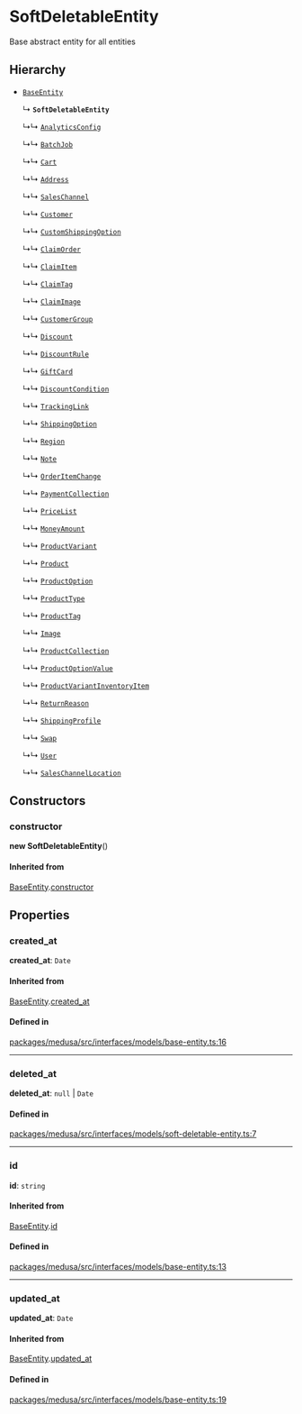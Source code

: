 # SoftDeletableEntity

Base abstract entity for all entities

## Hierarchy

- [`BaseEntity`](BaseEntity.md)

  ↳ **`SoftDeletableEntity`**

  ↳↳ [`AnalyticsConfig`](AnalyticsConfig.md)

  ↳↳ [`BatchJob`](BatchJob.md)

  ↳↳ [`Cart`](Cart.md)

  ↳↳ [`Address`](Address.md)

  ↳↳ [`SalesChannel`](SalesChannel.md)

  ↳↳ [`Customer`](Customer.md)

  ↳↳ [`CustomShippingOption`](CustomShippingOption.md)

  ↳↳ [`ClaimOrder`](ClaimOrder.md)

  ↳↳ [`ClaimItem`](ClaimItem.md)

  ↳↳ [`ClaimTag`](ClaimTag.md)

  ↳↳ [`ClaimImage`](ClaimImage.md)

  ↳↳ [`CustomerGroup`](CustomerGroup.md)

  ↳↳ [`Discount`](Discount.md)

  ↳↳ [`DiscountRule`](DiscountRule.md)

  ↳↳ [`GiftCard`](GiftCard.md)

  ↳↳ [`DiscountCondition`](DiscountCondition.md)

  ↳↳ [`TrackingLink`](TrackingLink.md)

  ↳↳ [`ShippingOption`](ShippingOption.md)

  ↳↳ [`Region`](Region.md)

  ↳↳ [`Note`](Note.md)

  ↳↳ [`OrderItemChange`](OrderItemChange.md)

  ↳↳ [`PaymentCollection`](PaymentCollection.md)

  ↳↳ [`PriceList`](PriceList.md)

  ↳↳ [`MoneyAmount`](MoneyAmount.md)

  ↳↳ [`ProductVariant`](ProductVariant.md)

  ↳↳ [`Product`](Product.md)

  ↳↳ [`ProductOption`](ProductOption.md)

  ↳↳ [`ProductType`](ProductType.md)

  ↳↳ [`ProductTag`](ProductTag.md)

  ↳↳ [`Image`](Image.md)

  ↳↳ [`ProductCollection`](ProductCollection.md)

  ↳↳ [`ProductOptionValue`](ProductOptionValue.md)

  ↳↳ [`ProductVariantInventoryItem`](ProductVariantInventoryItem.md)

  ↳↳ [`ReturnReason`](ReturnReason.md)

  ↳↳ [`ShippingProfile`](ShippingProfile.md)

  ↳↳ [`Swap`](Swap.md)

  ↳↳ [`User`](User.md)

  ↳↳ [`SalesChannelLocation`](SalesChannelLocation.md)

## Constructors

### constructor

**new SoftDeletableEntity**()

#### Inherited from

[BaseEntity](BaseEntity.md).[constructor](BaseEntity.md#constructor)

## Properties

### created\_at

 **created\_at**: `Date`

#### Inherited from

[BaseEntity](BaseEntity.md).[created_at](BaseEntity.md#created_at)

#### Defined in

[packages/medusa/src/interfaces/models/base-entity.ts:16](https://github.com/medusajs/medusa/blob/e39010127/packages/medusa/src/interfaces/models/base-entity.ts#L16)

___

### deleted\_at

 **deleted\_at**: ``null`` \| `Date`

#### Defined in

[packages/medusa/src/interfaces/models/soft-deletable-entity.ts:7](https://github.com/medusajs/medusa/blob/e39010127/packages/medusa/src/interfaces/models/soft-deletable-entity.ts#L7)

___

### id

 **id**: `string`

#### Inherited from

[BaseEntity](BaseEntity.md).[id](BaseEntity.md#id)

#### Defined in

[packages/medusa/src/interfaces/models/base-entity.ts:13](https://github.com/medusajs/medusa/blob/e39010127/packages/medusa/src/interfaces/models/base-entity.ts#L13)

___

### updated\_at

 **updated\_at**: `Date`

#### Inherited from

[BaseEntity](BaseEntity.md).[updated_at](BaseEntity.md#updated_at)

#### Defined in

[packages/medusa/src/interfaces/models/base-entity.ts:19](https://github.com/medusajs/medusa/blob/e39010127/packages/medusa/src/interfaces/models/base-entity.ts#L19)
